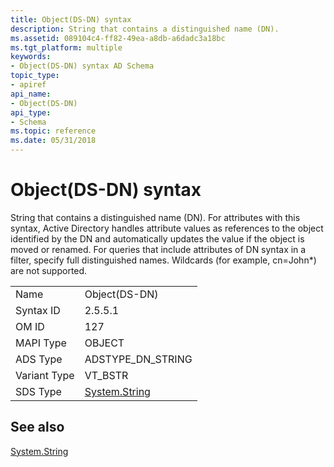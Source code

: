 ```yaml
---
title: Object(DS-DN) syntax
description: String that contains a distinguished name (DN).
ms.assetid: 089104c4-ff82-49ea-a8db-a6dadc3a18bc
ms.tgt_platform: multiple
keywords:
- Object(DS-DN) syntax AD Schema
topic_type:
- apiref
api_name:
- Object(DS-DN)
api_type:
- Schema
ms.topic: reference
ms.date: 05/31/2018
---
```


# Object(DS-DN) syntax

String that contains a distinguished name (DN). For attributes with this syntax, Active Directory handles attribute values as references to the object identified by the DN and automatically updates the value if the object is moved or renamed. For queries that include attributes of DN syntax in a filter, specify full distinguished names. Wildcards (for example, cn=John\*) are not supported.



|              |                                                                        |
|--------------|------------------------------------------------------------------------|
| Name         | Object(DS-DN)                                                          |
| Syntax ID    | 2.5.5.1                                                                |
| OM ID        | 127                                                                    |
| MAPI Type    | OBJECT                                                                 |
| ADS Type     | ADSTYPE\_DN\_STRING                                                    |
| Variant Type | VT\_BSTR                                                               |
| SDS Type     | [System.String](/dotnet/api/system.string) |



## See also

<dl> <dt>

[System.String](/dotnet/api/system.string)
</dt> </dl>

 

 
